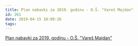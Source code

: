```yaml
---
title: Plan nabavki za 2019. godinu - O.Š. "Vareš Majdan"
id: 261
date: 2019-04-15 10:09:26
tags:
---
```

<a href="/uploads/PlanNabavkiZa2019gOSVaresMajdan.pdf">Plan nabavki za 2019. godinu - O.Š. "Vareš Majdan"</a>